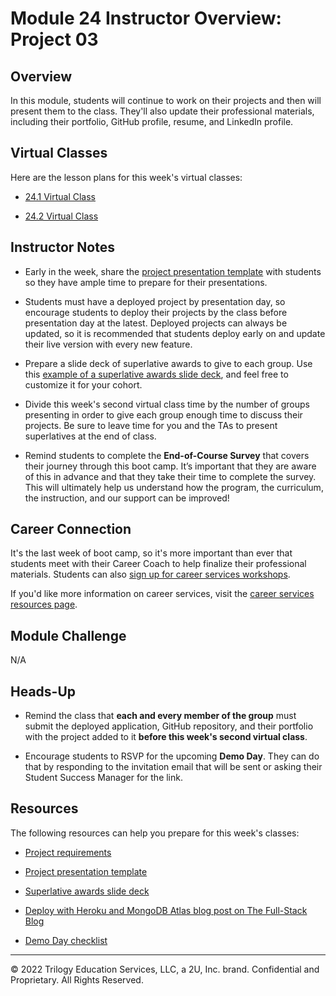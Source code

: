 # Module 24 Instructor Overview: Project 03

## Overview

In this module, students will continue to work on their projects and then will present them to the class. They'll also update their professional materials, including their portfolio, GitHub profile, resume, and LinkedIn profile.

## Virtual Classes

Here are the lesson plans for this week's virtual classes:

* [24.1 Virtual Class](./24.1-REQUIRED.md)

* [24.2 Virtual Class](./24.2-REQUIRED.md)

## Instructor Notes

* Early in the week, share the [project presentation template](https://docs.google.com/presentation/d/10QaO9KH8HtUXj__81ve0SZcpO5DbMbqqQr4iPpbwKks/edit?usp=sharing) with students so they have ample time to prepare for their presentations.

* Students must have a deployed project by presentation day, so encourage students to deploy their projects by the class before presentation day at the latest. Deployed projects can always be updated, so it is recommended that students deploy early on and update their live version with every new feature.

* Prepare a slide deck of superlative awards to give to each group. Use this [example of a superlative awards slide deck](https://docs.google.com/presentation/d/1fJGzsclaQ5TKBk3EnL7Gc-bg1ijSGM6_oB1gvpKYnZE/edit?usp=sharing), and feel free to customize it for your cohort.

* Divide this week's second virtual class time by the number of groups presenting in order to give each group enough time to discuss their projects. Be sure to leave time for you and the TAs to present superlatives at the end of class.

* Remind students to complete the **End-of-Course Survey** that covers their journey through this boot camp. It’s important that they are aware of this in advance and that they take their time to complete the survey. This will ultimately help us understand how the program, the curriculum, the instruction, and our support can be improved!

## Career Connection

It's the last week of boot camp, so it's more important than ever that students meet with their Career Coach to help finalize their professional materials. Students can also [sign up for career services workshops](https://careernetwork.2u.com/?utm_medium=Academics&utm_source=boot_camp).

If you'd like more information on career services, visit the [career services resources page](https://careernetwork.2u.com/?utm_medium=Academics&utm_source=boot_camp).

## Module Challenge

N/A

## Heads-Up

* Remind the class that **each and every member of the group** must submit the deployed application, GitHub repository, and their portfolio with the project added to it **before this week's second virtual class**.

* Encourage students to RSVP for the upcoming **Demo Day**. They can do that by responding to the invitation email that will be sent or asking their Student Success Manager for the link.

## Resources

The following resources can help you prepare for this week's classes:

* [Project requirements](../../01-Class-Content/22-State/04-Supplemental/Project-Requirements.md)

* [Project presentation template](https://docs.google.com/presentation/d/10QaO9KH8HtUXj__81ve0SZcpO5DbMbqqQr4iPpbwKks/edit?usp=sharing)

* [Superlative awards slide deck](https://docs.google.com/presentation/d/1QlPJhHnHvLLtKheKl4opm7tibkjjALZeAzwVvZdJDO0/edit?usp=sharing)

* [Deploy with Heroku and MongoDB Atlas blog post on The Full-Stack Blog](https://coding-boot-camp.github.io/full-stack/mongodb/deploy-with-heroku-and-mongodb-atlas)

* [Demo Day checklist](https://docs.google.com/document/d/1ncrQ3X7QsgyO_rcEIKdAeW28jT-niDZkwpFBWK7x-nI/edit)

---
© 2022 Trilogy Education Services, LLC, a 2U, Inc. brand. Confidential and Proprietary. All Rights Reserved.
